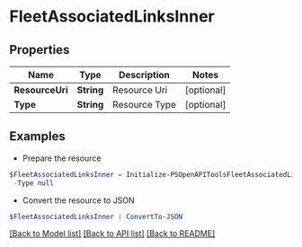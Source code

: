 # FleetAssociatedLinksInner
## Properties

Name | Type | Description | Notes
------------ | ------------- | ------------- | -------------
**ResourceUri** | **String** | Resource Uri | [optional] 
**Type** | **String** | Resource Type | [optional] 

## Examples

- Prepare the resource
```powershell
$FleetAssociatedLinksInner = Initialize-PSOpenAPIToolsFleetAssociatedLinksInner  -ResourceUri null `
 -Type null
```

- Convert the resource to JSON
```powershell
$FleetAssociatedLinksInner | ConvertTo-JSON
```

[[Back to Model list]](../README.md#documentation-for-models) [[Back to API list]](../README.md#documentation-for-api-endpoints) [[Back to README]](../README.md)

